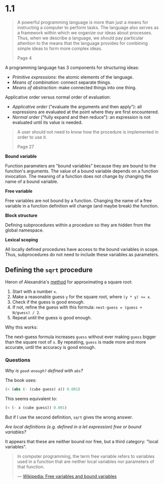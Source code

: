 # 1.1

> A powerful programming language is more than just a means for instructing a
> computer to perform tasks.
> The language also serves as a framework within which we organize our ideas
> about processes.
> Thus, when we describe a language, we should pay particular attention to the
> means that the language provides for combining simple ideas to form more
> complex ideas.
>
> Page 4

A programming language has 3 components for structuring ideas:

- _Primitive expressions_: the atomic elements of the language.
- _Means of combination_: connect separate things.
- _Means of abstraction_: make connected things into one thing.

Applicative order versus normal order of evaluation:

- _Applicative order_ ("evaluate the arguments and then apply"): all expressions
  are evaluated at the point where they are first encountered.
- _Normal order_ ("fully expand and then reduce"): an expression is not
  evaluated until its value is needed.

> A user should not need to know how the procedure is implemented in order to
> use it.
>
> Page 27

**Bound variable**

Function parameters are "bound variables" because they are bound
to the function's arguments.
The value of a bound variable depends on a function invocation.
The meaning of a function does not change by changing the name of a bound
variable.

**Free variable**

Free variables are not bound by a function.
Changing the name of a free variable in a function definition will change (and
maybe break) the function.

**Block structure**

Defining subprocedures within a procedure so they are hidden from the global
namespace.

**Lexical scoping**

All locally defined procedures have access to the bound variables in scope.
Thus, subprocedures do not need to include these variables as parameters.

## Defining the `sqrt` procedure

Heron of Alexandria's [method](https://www.mathpages.com/home/kmath190.htm) for
approximating a square root:

1. Start with a number `x`.
1. Make a reasonable guess `y` for the square root, where `(y * y) <= x`.
1. Check if the guess is good enough.
1. If not, refine the guess with this formula: `next-guess = (guess + N/guess) / 2`.
1. Repeat until the guess is good enough.

Why this works:

The next-guess formula increases `guess` without ever making `guess` bigger than
the square root of `x`.
By repeating, `guess` is made more and more accurate, until the accuracy is good
enough.

### Questions

_Why is `good-enough?` defined with `abs`?_

The book uses:

```scheme
(< (abs (- (cube guess) x)) 0.001)
```

This seems equivalent to:

```scheme
(< (- x (cube guess)) 0.001)
```

But if I use the second definition, `sqrt` gives the wrong answer.

_Are local definitions (e.g. defined in a let expression) free or bound
variables?_

It appears that these are neither bound nor free, but a third category: "local 
variables".

> In computer programming, the term free variable refers to variables used in a
> function that are neither local variables nor parameters of that function.
>
> &mdash; [Wikipedia: Free variables and bound variables](https://en.wikipedia.org/wiki/Free_variables_and_bound_variables)
